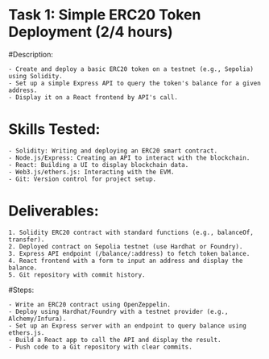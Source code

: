 # Task 1: Simple ERC20 Token Deployment (2/4 hours)

#Description:

	- Create and deploy a basic ERC20 token on a testnet (e.g., Sepolia) using Solidity.
	- Set up a simple Express API to query the token's balance for a given address.
	- Display it on a React frontend by API's call.

# Skills Tested:

	- Solidity: Writing and deploying an ERC20 smart contract.
	- Node.js/Express: Creating an API to interact with the blockchain.
	- React: Building a UI to display blockchain data.
	- Web3.js/ethers.js: Interacting with the EVM.
	- Git: Version control for project setup.

# Deliverables:

	1. Solidity ERC20 contract with standard functions (e.g., balanceOf, transfer).
	2. Deployed contract on Sepolia testnet (use Hardhat or Foundry).
	3. Express API endpoint (/balance/:address) to fetch token balance.
	4. React frontend with a form to input an address and display the balance.
	5. Git repository with commit history.

#Steps:

	- Write an ERC20 contract using OpenZeppelin.
	- Deploy using Hardhat/Foundry with a testnet provider (e.g., Alchemy/Infura).
	- Set up an Express server with an endpoint to query balance using ethers.js.
	- Build a React app to call the API and display the result.
	- Push code to a Git repository with clear commits.
